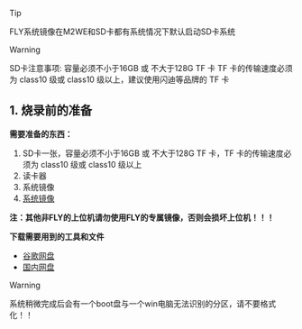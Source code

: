 >[!TIP]
>FLY系统镜像在M2WE和SD卡都有系统情况下默认启动SD卡系统

>[!Warning]
>SD卡注意事项:
>容量必须不小于16GB 或 不大于128G TF 卡
>TF 卡的传输速度必须为 class10 级或 class10 级以上，建议使用闪迪等品牌的 TF 卡

## 1. 烧录前的准备

**需要准备的东西：**

1. SD卡一张，容量必须不小于16GB 或 不大于128G TF 卡，TF 卡的传输速度必须为 class10 级或 class10 级以上
2. 读卡器
3. 系统镜像
5. [系统镜像](https://mellow-old.klipper.cn/#/introduction/downloadimg?id=适用于fly-gemini-amp-fly-π-amp-fly-pi-v2-amp-fly-c8)

**注：其他非FLY的上位机请勿使用FLY的专属镜像，否则会损坏上位机！！！**

**下载需要用到的工具和文件**

* [谷歌网盘](https://drive.google.com/drive/folders/1QZWyLRD54-_v2Jlj_8wlOD_qZ2f-CPBT?usp=sharing)
* [国内网盘](https://cdn.mellow.klipper.cn/EXE/%E5%B7%A5%E5%85%B7%E5%8C%85.rar)

> [!Warning]
>
> 系统稍微完成后会有一个boot盘与一个win电脑无法识别的分区，请不要格式化！！
